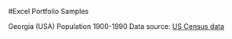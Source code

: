 #Excel Portfolio Samples

Georgia (USA) Population 1900-1990
Data source: [US Census data](http://www.census.gov/population/cencounts/ga190090.txt)